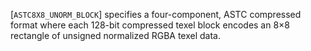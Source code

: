 [`ASTC8X8_UNORM_BLOCK`] specifies a four-component, ASTC
compressed format where each 128-bit compressed texel block encodes an
8×8 rectangle of unsigned normalized RGBA texel data.